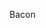 Bacon

<!--
**fafpinheiro/fafpinheiro** is a ✨ _special_ ✨ repository because its `README.md` (this file) appears on your GitHub profile.
-->
